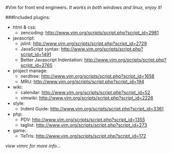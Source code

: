 #Vim for front end engineers.
*It works in both windows and linux, enjoy it!*

###Included plugins:
* html & css:
	- zencoding: http://www.vim.org/scripts/script.php?script_id=2981
* javascript: 
	- jslint: http://www.vim.org/scripts/script.php?script_id=2729
	- JavaScript syntax: http://www.vim.org/scripts/script.php?script_id=1491
	- Better Javascript Indentation: http://www.vim.org/scripts/script.php?script_id=2765
* project manage:
	- nerdtree: http://www.vim.org/scripts/script.php?script_id=1658
	- MRU: http://www.vim.org/scripts/script.php?script_id=194 
* wiki:
	- calendar: http://www.vim.org/scripts/script.php?script_id=52
	- vimwiki: http://www.vim.org/scripts/script.php?script_id=2226
* style: 
	- Indent Guide: http://www.vim.org/scripts/script.php?script_id=3361
* php:
	- PDV: http://www.vim.org/scripts/script.php?script_id=1355
	- taglist: http://www.vim.org/scripts/script.php?script_id=273
* game: 
	- TeTrls: http://www.vim.org/scripts/script.php?script_id=172
 
*view vimrc for more info...*
